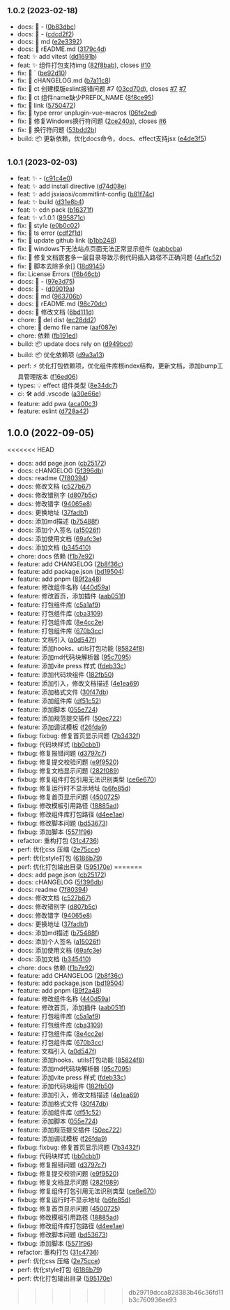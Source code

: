 ## <small>1.0.2 (2023-02-18)</small>

* docs: 📝 - ([0b83dbc](https://github.com/jsxiaosi/xs-components-lib/commit/0b83dbc))
* docs: 📝 - ([cdcd2f2](https://github.com/jsxiaosi/xs-components-lib/commit/cdcd2f2))
* docs: 📝 md ([e2e3392](https://github.com/jsxiaosi/xs-components-lib/commit/e2e3392))
* docs: 📝 rEADME.md ([3179c4d](https://github.com/jsxiaosi/xs-components-lib/commit/3179c4d))
* feat: ✨ add vitest ([dd1691b](https://github.com/jsxiaosi/xs-components-lib/commit/dd1691b))
* feat: ✨ 组件打包支持img ([82f8bab](https://github.com/jsxiaosi/xs-components-lib/commit/82f8bab)), closes [#10](https://github.com/jsxiaosi/xs-components-lib/issues/10)
* fix: 🐛 ` ([be92d10](https://github.com/jsxiaosi/xs-components-lib/commit/be92d10))
* fix: 🐛 cHANGELOG.md ([b7a11c8](https://github.com/jsxiaosi/xs-components-lib/commit/b7a11c8))
* fix: 🐛 ct 创建模版eslint报错问题 #7 ([03cd70d](https://github.com/jsxiaosi/xs-components-lib/commit/03cd70d)), closes [#7](https://github.com/jsxiaosi/xs-components-lib/issues/7) [#7](https://github.com/jsxiaosi/xs-components-lib/issues/7)
* fix: 🐛 ct 组件name缺少PREFIX_NAME ([8f8ce95](https://github.com/jsxiaosi/xs-components-lib/commit/8f8ce95))
* fix: 🐛 link ([5750472](https://github.com/jsxiaosi/xs-components-lib/commit/5750472))
* fix: 🐛 type error unplugin-vue-macros ([06fe2ed](https://github.com/jsxiaosi/xs-components-lib/commit/06fe2ed))
* fix: 🐛 修复Windows换行符问题 ([2ce240a](https://github.com/jsxiaosi/xs-components-lib/commit/2ce240a)), closes [#6](https://github.com/jsxiaosi/xs-components-lib/issues/6)
* fix: 🐛 换行符问题 ([53bdd2b](https://github.com/jsxiaosi/xs-components-lib/commit/53bdd2b))
* build: 📦️ 更新依赖，优化docs命令，docs、effect支持jsx ([e4de3f5](https://github.com/jsxiaosi/xs-components-lib/commit/e4de3f5))



## <small>1.0.1 (2023-02-03)</small>

* feat: ✨ - ([c91c4e0](https://github.com/jsxiaosi/xs-components-lib/commit/c91c4e0))
* feat: ✨ add install directive ([d74d08e](https://github.com/jsxiaosi/xs-components-lib/commit/d74d08e))
* feat: ✨ add jsxiaosi/commitlint-config ([b81f74c](https://github.com/jsxiaosi/xs-components-lib/commit/b81f74c))
* feat: ✨ build ([d31e8b4](https://github.com/jsxiaosi/xs-components-lib/commit/d31e8b4))
* feat: ✨ cdn pack ([b16371f](https://github.com/jsxiaosi/xs-components-lib/commit/b16371f))
* feat: ✨ v.1.0.1 ([895871c](https://github.com/jsxiaosi/xs-components-lib/commit/895871c))
* fix: 🐛 style ([e0b0c02](https://github.com/jsxiaosi/xs-components-lib/commit/e0b0c02))
* fix: 🐛 ts error ([cdf2f1d](https://github.com/jsxiaosi/xs-components-lib/commit/cdf2f1d))
* fix: 🐛 update github link ([b1bb248](https://github.com/jsxiaosi/xs-components-lib/commit/b1bb248))
* fix: 🐛 windows下无法站点页面无法正常显示组件 ([eabbcba](https://github.com/jsxiaosi/xs-components-lib/commit/eabbcba))
* fix: 🐛 修复文档嵌套多一层目录导致示例代码插入路径不正确问题 ([4af1c52](https://github.com/jsxiaosi/xs-components-lib/commit/4af1c52))
* fix: 🐛 脚本去除多余[] ([18d9145](https://github.com/jsxiaosi/xs-components-lib/commit/18d9145))
* fix: License Errors ([f6b46cb](https://github.com/jsxiaosi/xs-components-lib/commit/f6b46cb))
* docs: 📝 - ([97e3d75](https://github.com/jsxiaosi/xs-components-lib/commit/97e3d75))
* docs: 📝 - ([d09019a](https://github.com/jsxiaosi/xs-components-lib/commit/d09019a))
* docs: 📝 md ([963706b](https://github.com/jsxiaosi/xs-components-lib/commit/963706b))
* docs: 📝 rEADME.md ([98c70dc](https://github.com/jsxiaosi/xs-components-lib/commit/98c70dc))
* docs: 📝 修改文档 ([6bd111d](https://github.com/jsxiaosi/xs-components-lib/commit/6bd111d))
* chore: 🔨 del dist ([ec28dd2](https://github.com/jsxiaosi/xs-components-lib/commit/ec28dd2))
* chore: 🔨 demo file name ([aaf087e](https://github.com/jsxiaosi/xs-components-lib/commit/aaf087e))
* chore: 依赖 ([fb191ed](https://github.com/jsxiaosi/xs-components-lib/commit/fb191ed))
* build: 📦️ update docs rely on ([d949bcd](https://github.com/jsxiaosi/xs-components-lib/commit/d949bcd))
* build: 📦️ 优化依赖项 ([d9a3a13](https://github.com/jsxiaosi/xs-components-lib/commit/d9a3a13))
* perf: ⚡️ 优化打包依赖项，优化组件库根index结构，更新文档，添加bump工具管理版本 ([f16ed06](https://github.com/jsxiaosi/xs-components-lib/commit/f16ed06))
* types: 💡 effect 组件类型 ([8e34dc7](https://github.com/jsxiaosi/xs-components-lib/commit/8e34dc7))
* ci: 🛠 add .vscode ([a30e66e](https://github.com/jsxiaosi/xs-components-lib/commit/a30e66e))
* feature: add pwa ([aca00c3](https://github.com/jsxiaosi/xs-components-lib/commit/aca00c3))
* feature: eslint ([d728a42](https://github.com/jsxiaosi/xs-components-lib/commit/d728a42))



## 1.0.0 (2022-09-05)

<<<<<<< HEAD
* docs: add page.json ([cb25172](https://https//github.com/jsxiaosi/xs-vue-utils/commits/cb25172))
* docs: cHANGELOG ([5f396db](https://https//github.com/jsxiaosi/xs-vue-utils/commits/5f396db))
* docs: readme ([7f80394](https://https//github.com/jsxiaosi/xs-vue-utils/commits/7f80394))
* docs: 修改文档 ([c527b67](https://https//github.com/jsxiaosi/xs-vue-utils/commits/c527b67))
* docs: 修改错别字 ([d807b5c](https://https//github.com/jsxiaosi/xs-vue-utils/commits/d807b5c))
* docs: 修改错字 ([94065e8](https://https//github.com/jsxiaosi/xs-vue-utils/commits/94065e8))
* docs: 更换地址 ([37fadb1](https://https//github.com/jsxiaosi/xs-vue-utils/commits/37fadb1))
* docs: 添加md描述 ([b75488f](https://https//github.com/jsxiaosi/xs-vue-utils/commits/b75488f))
* docs: 添加个人签名 ([a15026f](https://https//github.com/jsxiaosi/xs-vue-utils/commits/a15026f))
* docs: 添加使用文档 ([69afc3e](https://https//github.com/jsxiaosi/xs-vue-utils/commits/69afc3e))
* docs: 添加文档 ([b345410](https://https//github.com/jsxiaosi/xs-vue-utils/commits/b345410))
* chore: docs 依赖 ([f1b7e92](https://https//github.com/jsxiaosi/xs-vue-utils/commits/f1b7e92))
* feature: add CHANGELOG ([2b8f36c](https://https//github.com/jsxiaosi/xs-vue-utils/commits/2b8f36c))
* feature: add package.json ([bd19504](https://https//github.com/jsxiaosi/xs-vue-utils/commits/bd19504))
* feature: add pnpm ([89f2a48](https://https//github.com/jsxiaosi/xs-vue-utils/commits/89f2a48))
* feature: 修改组件名称 ([440d59a](https://https//github.com/jsxiaosi/xs-vue-utils/commits/440d59a))
* feature: 修改首页，添加插件 ([aab051f](https://https//github.com/jsxiaosi/xs-vue-utils/commits/aab051f))
* feature: 打包组件库 ([c5a1af9](https://https//github.com/jsxiaosi/xs-vue-utils/commits/c5a1af9))
* feature: 打包组件库 ([cba3109](https://https//github.com/jsxiaosi/xs-vue-utils/commits/cba3109))
* feature: 打包组件库 ([8e4cc2e](https://https//github.com/jsxiaosi/xs-vue-utils/commits/8e4cc2e))
* feature: 打包组件库 ([670b3cc](https://https//github.com/jsxiaosi/xs-vue-utils/commits/670b3cc))
* feature: 文档引入 ([a0d547f](https://https//github.com/jsxiaosi/xs-vue-utils/commits/a0d547f))
* feature: 添加hooks、utils打包功能 ([85824f8](https://https//github.com/jsxiaosi/xs-vue-utils/commits/85824f8))
* feature: 添加md代码块解析器 ([95c7095](https://https//github.com/jsxiaosi/xs-vue-utils/commits/95c7095))
* feature: 添加vite press 样式 ([fdeb33c](https://https//github.com/jsxiaosi/xs-vue-utils/commits/fdeb33c))
* feature: 添加代码块组件 ([182fb50](https://https//github.com/jsxiaosi/xs-vue-utils/commits/182fb50))
* feature: 添加引入，修改文档描述 ([4e1ea69](https://https//github.com/jsxiaosi/xs-vue-utils/commits/4e1ea69))
* feature: 添加格式文件 ([30f47db](https://https//github.com/jsxiaosi/xs-vue-utils/commits/30f47db))
* feature: 添加组件库 ([df51c52](https://https//github.com/jsxiaosi/xs-vue-utils/commits/df51c52))
* feature: 添加脚本 ([055e724](https://https//github.com/jsxiaosi/xs-vue-utils/commits/055e724))
* feature: 添加规范提交插件 ([50ec722](https://https//github.com/jsxiaosi/xs-vue-utils/commits/50ec722))
* feature: 添加调试模板 ([f26fda9](https://https//github.com/jsxiaosi/xs-vue-utils/commits/f26fda9))
* fixbug: fixbug: 修复首页显示问题 ([7b3432f](https://https//github.com/jsxiaosi/xs-vue-utils/commits/7b3432f))
* fixbug: 代码块样式 ([bb0cbb1](https://https//github.com/jsxiaosi/xs-vue-utils/commits/bb0cbb1))
* fixbug: 修复报错问题 ([d3797c7](https://https//github.com/jsxiaosi/xs-vue-utils/commits/d3797c7))
* fixbug: 修复提交校验问题 ([e9f9520](https://https//github.com/jsxiaosi/xs-vue-utils/commits/e9f9520))
* fixbug: 修复文档显示问题 ([282f089](https://https//github.com/jsxiaosi/xs-vue-utils/commits/282f089))
* fixbug: 修复组件打包引用无法识别类型 ([ce6e670](https://https//github.com/jsxiaosi/xs-vue-utils/commits/ce6e670))
* fixbug: 修复运行时不显示地址 ([b6fe85d](https://https//github.com/jsxiaosi/xs-vue-utils/commits/b6fe85d))
* fixbug: 修复首页显示问题 ([4500725](https://https//github.com/jsxiaosi/xs-vue-utils/commits/4500725))
* fixbug: 修改模板引用路径 ([18885ad](https://https//github.com/jsxiaosi/xs-vue-utils/commits/18885ad))
* fixbug: 修改组件库打包路径 ([d4ee1ae](https://https//github.com/jsxiaosi/xs-vue-utils/commits/d4ee1ae))
* fixbug: 修改脚本问题 ([bd53673](https://https//github.com/jsxiaosi/xs-vue-utils/commits/bd53673))
* fixbug: 添加脚本 ([5571f96](https://https//github.com/jsxiaosi/xs-vue-utils/commits/5571f96))
* refactor: 重构打包 ([31c4736](https://https//github.com/jsxiaosi/xs-vue-utils/commits/31c4736))
* perf: 优化css 压缩 ([2e75cce](https://https//github.com/jsxiaosi/xs-vue-utils/commits/2e75cce))
* perf: 优化style打包 ([6186b79](https://https//github.com/jsxiaosi/xs-vue-utils/commits/6186b79))
* perf: 优化打包输出目录 ([595170e](https://https//github.com/jsxiaosi/xs-vue-utils/commits/595170e))
=======
* docs: add page.json ([cb25172](https://github.com/jsxiaosi/xs-components-lib/commit/cb25172))
* docs: cHANGELOG ([5f396db](https://github.com/jsxiaosi/xs-components-lib/commit/5f396db))
* docs: readme ([7f80394](https://github.com/jsxiaosi/xs-components-lib/commit/7f80394))
* docs: 修改文档 ([c527b67](https://github.com/jsxiaosi/xs-components-lib/commit/c527b67))
* docs: 修改错别字 ([d807b5c](https://github.com/jsxiaosi/xs-components-lib/commit/d807b5c))
* docs: 修改错字 ([94065e8](https://github.com/jsxiaosi/xs-components-lib/commit/94065e8))
* docs: 更换地址 ([37fadb1](https://github.com/jsxiaosi/xs-components-lib/commit/37fadb1))
* docs: 添加md描述 ([b75488f](https://github.com/jsxiaosi/xs-components-lib/commit/b75488f))
* docs: 添加个人签名 ([a15026f](https://github.com/jsxiaosi/xs-components-lib/commit/a15026f))
* docs: 添加使用文档 ([69afc3e](https://github.com/jsxiaosi/xs-components-lib/commit/69afc3e))
* docs: 添加文档 ([b345410](https://github.com/jsxiaosi/xs-components-lib/commit/b345410))
* chore: docs 依赖 ([f1b7e92](https://github.com/jsxiaosi/xs-components-lib/commit/f1b7e92))
* feature: add CHANGELOG ([2b8f36c](https://github.com/jsxiaosi/xs-components-lib/commit/2b8f36c))
* feature: add package.json ([bd19504](https://github.com/jsxiaosi/xs-components-lib/commit/bd19504))
* feature: add pnpm ([89f2a48](https://github.com/jsxiaosi/xs-components-lib/commit/89f2a48))
* feature: 修改组件名称 ([440d59a](https://github.com/jsxiaosi/xs-components-lib/commit/440d59a))
* feature: 修改首页，添加插件 ([aab051f](https://github.com/jsxiaosi/xs-components-lib/commit/aab051f))
* feature: 打包组件库 ([c5a1af9](https://github.com/jsxiaosi/xs-components-lib/commit/c5a1af9))
* feature: 打包组件库 ([cba3109](https://github.com/jsxiaosi/xs-components-lib/commit/cba3109))
* feature: 打包组件库 ([8e4cc2e](https://github.com/jsxiaosi/xs-components-lib/commit/8e4cc2e))
* feature: 打包组件库 ([670b3cc](https://github.com/jsxiaosi/xs-components-lib/commit/670b3cc))
* feature: 文档引入 ([a0d547f](https://github.com/jsxiaosi/xs-components-lib/commit/a0d547f))
* feature: 添加hooks、utils打包功能 ([85824f8](https://github.com/jsxiaosi/xs-components-lib/commit/85824f8))
* feature: 添加md代码块解析器 ([95c7095](https://github.com/jsxiaosi/xs-components-lib/commit/95c7095))
* feature: 添加vite press 样式 ([fdeb33c](https://github.com/jsxiaosi/xs-components-lib/commit/fdeb33c))
* feature: 添加代码块组件 ([182fb50](https://github.com/jsxiaosi/xs-components-lib/commit/182fb50))
* feature: 添加引入，修改文档描述 ([4e1ea69](https://github.com/jsxiaosi/xs-components-lib/commit/4e1ea69))
* feature: 添加格式文件 ([30f47db](https://github.com/jsxiaosi/xs-components-lib/commit/30f47db))
* feature: 添加组件库 ([df51c52](https://github.com/jsxiaosi/xs-components-lib/commit/df51c52))
* feature: 添加脚本 ([055e724](https://github.com/jsxiaosi/xs-components-lib/commit/055e724))
* feature: 添加规范提交插件 ([50ec722](https://github.com/jsxiaosi/xs-components-lib/commit/50ec722))
* feature: 添加调试模板 ([f26fda9](https://github.com/jsxiaosi/xs-components-lib/commit/f26fda9))
* fixbug: fixbug: 修复首页显示问题 ([7b3432f](https://github.com/jsxiaosi/xs-components-lib/commit/7b3432f))
* fixbug: 代码块样式 ([bb0cbb1](https://github.com/jsxiaosi/xs-components-lib/commit/bb0cbb1))
* fixbug: 修复报错问题 ([d3797c7](https://github.com/jsxiaosi/xs-components-lib/commit/d3797c7))
* fixbug: 修复提交校验问题 ([e9f9520](https://github.com/jsxiaosi/xs-components-lib/commit/e9f9520))
* fixbug: 修复文档显示问题 ([282f089](https://github.com/jsxiaosi/xs-components-lib/commit/282f089))
* fixbug: 修复组件打包引用无法识别类型 ([ce6e670](https://github.com/jsxiaosi/xs-components-lib/commit/ce6e670))
* fixbug: 修复运行时不显示地址 ([b6fe85d](https://github.com/jsxiaosi/xs-components-lib/commit/b6fe85d))
* fixbug: 修复首页显示问题 ([4500725](https://github.com/jsxiaosi/xs-components-lib/commit/4500725))
* fixbug: 修改模板引用路径 ([18885ad](https://github.com/jsxiaosi/xs-components-lib/commit/18885ad))
* fixbug: 修改组件库打包路径 ([d4ee1ae](https://github.com/jsxiaosi/xs-components-lib/commit/d4ee1ae))
* fixbug: 修改脚本问题 ([bd53673](https://github.com/jsxiaosi/xs-components-lib/commit/bd53673))
* fixbug: 添加脚本 ([5571f96](https://github.com/jsxiaosi/xs-components-lib/commit/5571f96))
* refactor: 重构打包 ([31c4736](https://github.com/jsxiaosi/xs-components-lib/commit/31c4736))
* perf: 优化css 压缩 ([2e75cce](https://github.com/jsxiaosi/xs-components-lib/commit/2e75cce))
* perf: 优化style打包 ([6186b79](https://github.com/jsxiaosi/xs-components-lib/commit/6186b79))
* perf: 优化打包输出目录 ([595170e](https://github.com/jsxiaosi/xs-components-lib/commit/595170e))
>>>>>>> db29719dcca828383b46c36fd11b3c760936ee93



